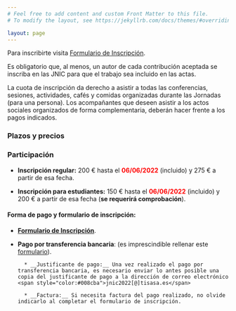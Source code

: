 ```yaml
---
# Feel free to add content and custom Front Matter to this file.
# To modify the layout, see https://jekyllrb.com/docs/themes/#overriding-theme-defaults

layout: page
---
```

<!-- <h5 style="color:white; background-color: #550000;" class="text-center"><i class="far fa-clock mr-3"></i> <b> La inscripción a las jornadas se abrirá en Mayo. <br/> Estate atento a esta página web y al twitter. </b></h5> -->



 <p>Para inscribirte visita  <a href="https://tisa.teventos.com/jnic2022/es/mods/formulario-de-inscripcion" target="_blank">Formulario de Inscripción</a>.
<!-- Rellena el formulario que se encuentra al pulsar el botón <a href="https://eventos.uclm.es/event_detail/48324/tickets.html" target="_blank">INSCRIBIRSE</a> </p>
<p>O puedes ir directamente al <a href="https://eventos.uclm.es/event_detail/48324/tickets.html" target="_blank">Formulario de Inscripción</a></p> -->

<!-- <p>Es obligatorio que, al menos, un autor de cada contribución aceptada se inscriba en las JNIC para que el trabajo sea incluido en las actas.</p>

 <p><b>La cuota de inscripción de esta edición de JNIC Live es gratuita al tratarse de un evento online.</b></p>

<center><b>¡Te esperamos!</b></center> -->

<!-- <center>Proximamente facilitaremos el formulario de inscrición</center> -->

Es obligatorio que, al menos, un autor de cada contribución aceptada se inscriba en las JNIC para que el trabajo sea incluido en las actas. 

La cuota de inscripción da derecho a asistir a todas las conferencias, sesiones, actividades, cafés y comidas organizadas durante las Jornadas (para una persona). Los acompañantes que deseen asistir a los actos sociales organizados de forma complementaria, deberán hacer frente a los pagos indicados. 

### Plazos y precios
### Participación

* __Inscripción regular:__ 200 € hasta el <span style="color:red;">__06/06/2022__</span> (incluido) y 275 € a partir de esa fecha.

* __Inscripción para estudiantes:__ 150 € hasta el <span style="color:red">__06/06/2022__</span> (incluido) y 200 € a partir de esa fecha (__se requerirá comprobación__).

<!--* __Acompañante:__ según las actividades en las que se inscriba en el formulario.-->
</p>

<!--La cuota de inscripción da derecho a asistir a todas las conferencias, sesiones, actividades, cafés, comidas, cena de gala y la participación en aquellos actos sociales que se lleven a cabo durante las Jornadas (para una persona). -->

#### Forma de pago y formulario de inscripción:

* __<a href="https://tisa.teventos.com/jnic2022/es/mods/formulario-de-inscripcion" target="_blank">Formulario de Inscripción</a>__.

* __Pago por transferencia bancaria__: (es imprescindible rellenar este <a data-fancybox data-type="iframe" data-src="https://eventos.unex.es/event_detail/35190/tickets.html" href="javascript:;">formulario</a>).

		* __Justificante de pago:__ Una vez realizado el pago por transferencia bancaria, es necesario enviar lo antes posible una copia del justificante de pago a la dirección de correo electrónico <span style="color:#008cba">jnic2022[@]tisasa.es</span>

		* __Factura:__ Si necesita factura del pago realizado, no olvide indicarlo al completar el formulario de inscripción.

